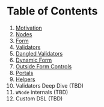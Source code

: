 # Table of Contents

1. [Motivation](1-motivation.md)
2. [Nodes](2-nodes.md)
3. [Form](3-form.md)
4. [Validators](4-validators.md)
5. [Dangled Validators](5-dangled-validators.md)
6. [Dynamic Form](6-dynamic-form.md)
7. [Outside Form Controls](7-outside.md)
8. [Portals](8-portals.md)
9. [Helpers](9-helpers.md)
10. Validators Deep Dive (TBD)
11. `WNode` internals (TBD)
12. Custom DSL (TBD)